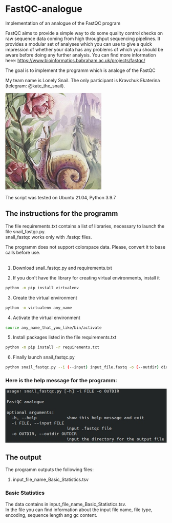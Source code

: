 # FastQC-analogue
Implementation of an analogue of the FastQC program <br>

FastQC aims to provide a simple way to do some quality control checks on raw sequence data coming from high throughput sequencing pipelines. It provides a modular set of analyses which you can use to give a quick impression of whether your data has any problems of which you should be aware before doing any further analysis. You can find more information here: https://www.bioinformatics.babraham.ac.uk/projects/fastqc/ <br>

The goal is to implement the programm which is analoge of the FastQC <br>

My team name is Lonely Snail. The only participant is Kravchuk Ekaterina (telegram: @kate_the_snail). <br>

![snail](./pictures/snail.jpg "snail")


The script was tested on Ubuntu 21.04, Python 3.9.7

## The instructions for the programm

The file requirements.txt contains a list of libraries, necessary to launch the file snail_fastgc.py. <br>
snail_fastqc works only with .fastqc files.

The programm does not support colorspace data. Please, convert it to base calls before use. <br>
<br>
1) Download snail_fastqc.py and requirements.txt <br>

2) If you don't have the library for creating virtual environments, install it 
```bash
python -m pip install virtualenv
```

3) Create the virtual environment 
```bash
python -m virtualenv any_name
```

4) Activate the virtual environment
```bash
source any_name_that_you_like/bin/activate
```

5) Install packages listed in the file requirements.txt 
```bash
python -m pip install -r requirements.txt
```

6) Finally launch snail_fastqc.py

```bash
python snail_fastqc.py --i (--input) input_file.fastq -o (--outdir) dir_to_save_output/
```
### Here is the help message for the programm:
![help](./pictures/help.jpg "help")

## The output

The programm outputs the following files:
1) input_file_name_Basic_Statistics.tsv

### Basic Statistics
The data contains in input_file_name_Basic_Statistics.tsv. <br>
In the file you can find information about the input file name, file type, encoding, sequence length ang gc content.

